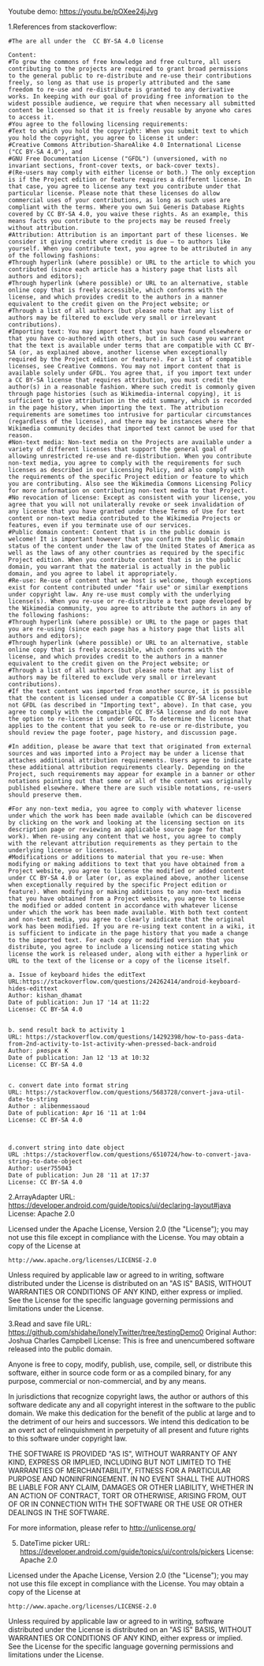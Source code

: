 
Youtube demo: https://youtu.be/pOXee24jJvg

1.References from stackoverflow:

    #The are all under the  CC BY-SA 4.0 license

    Content: 
    #To grow the commons of free knowledge and free culture, all users contributing to the projects are required to grant broad permissions to the general public to re-distribute and re-use their contributions freely, so long as that use is properly attributed and the same freedom to re-use and re-distribute is granted to any derivative works. In keeping with our goal of providing free information to the widest possible audience, we require that when necessary all submitted content be licensed so that it is freely reusable by anyone who cares to access it.
    #You agree to the following licensing requirements:
    #Text to which you hold the copyright: When you submit text to which you hold the copyright, you agree to license it under:
    #Creative Commons Attribution-ShareAlike 4.0 International License ("CC BY-SA 4.0"), and
    #GNU Free Documentation License ("GFDL") (unversioned, with no invariant sections, front-cover texts, or back-cover texts).
    #(Re-users may comply with either license or both.) The only exception is if the Project edition or feature requires a different license. In that case, you agree to license any text you contribute under that particular license. Please note that these licenses do allow commercial uses of your contributions, as long as such uses are compliant with the terms. Where you own Sui Generis Database Rights covered by CC BY-SA 4.0, you waive these rights. As an example, this means facts you contribute to the projects may be reused freely without attribution.
    #Attribution: Attribution is an important part of these licenses. We consider it giving credit where credit is due – to authors like yourself. When you contribute text, you agree to be attributed in any of the following fashions:
    #Through hyperlink (where possible) or URL to the article to which you contributed (since each article has a history page that lists all authors and editors);
    #Through hyperlink (where possible) or URL to an alternative, stable online copy that is freely accessible, which conforms with the license, and which provides credit to the authors in a manner equivalent to the credit given on the Project website; or
    #Through a list of all authors (but please note that any list of authors may be filtered to exclude very small or irrelevant contributions).
    #Importing text: You may import text that you have found elsewhere or that you have co-authored with others, but in such case you warrant that the text is available under terms that are compatible with CC BY-SA (or, as explained above, another license when exceptionally required by the Project edition or feature). For a list of compatible licenses, see Creative Commons. You may not import content that is available solely under GFDL. You agree that, if you import text under a CC BY-SA license that requires attribution, you must credit the author(s) in a reasonable fashion. Where such credit is commonly given through page histories (such as Wikimedia-internal copying), it is sufficient to give attribution in the edit summary, which is recorded in the page history, when importing the text. The attribution requirements are sometimes too intrusive for particular circumstances (regardless of the license), and there may be instances where the Wikimedia community decides that imported text cannot be used for that reason.
    #Non-text media: Non-text media on the Projects are available under a variety of different licenses that support the general goal of allowing unrestricted re-use and re-distribution. When you contribute non-text media, you agree to comply with the requirements for such licenses as described in our Licensing Policy, and also comply with the requirements of the specific Project edition or feature to which you are contributing. Also see the Wikimedia Commons Licensing Policy for more information on contributing non-text media to that Project.
    #No revocation of license: Except as consistent with your license, you agree that you will not unilaterally revoke or seek invalidation of any license that you have granted under these Terms of Use for text content or non-text media contributed to the Wikimedia Projects or features, even if you terminate use of our services.
    #Public domain content: Content that is in the public domain is welcome! It is important however that you confirm the public domain status of the content under the law of the United States of America as well as the laws of any other countries as required by the specific Project edition. When you contribute content that is in the public domain, you warrant that the material is actually in the public domain, and you agree to label it appropriately.
    #Re-use: Re-use of content that we host is welcome, though exceptions exist for content contributed under "fair use" or similar exemptions under copyright law. Any re-use must comply with the underlying license(s). When you re-use or re-distribute a text page developed by the Wikimedia community, you agree to attribute the authors in any of the following fashions:
    #Through hyperlink (where possible) or URL to the page or pages that you are re-using (since each page has a history page that lists all authors and editors);
    #Through hyperlink (where possible) or URL to an alternative, stable online copy that is freely accessible, which conforms with the license, and which provides credit to the authors in a manner equivalent to the credit given on the Project website; or
    #Through a list of all authors (but please note that any list of authors may be filtered to exclude very small or irrelevant contributions).
    #If the text content was imported from another source, it is possible that the content is licensed under a compatible CC BY-SA license but not GFDL (as described in "Importing text", above). In that case, you agree to comply with the compatible CC BY-SA license and do not have the option to re-license it under GFDL. To determine the license that applies to the content that you seek to re-use or re-distribute, you should review the page footer, page history, and discussion page.

    #In addition, please be aware that text that originated from external sources and was imported into a Project may be under a license that attaches additional attribution requirements. Users agree to indicate these additional attribution requirements clearly. Depending on the Project, such requirements may appear for example in a banner or other notations pointing out that some or all of the content was originally published elsewhere. Where there are such visible notations, re-users should preserve them.

    #For any non-text media, you agree to comply with whatever license under which the work has been made available (which can be discovered by clicking on the work and looking at the licensing section on its description page or reviewing an applicable source page for that work). When re-using any content that we host, you agree to comply with the relevant attribution requirements as they pertain to the underlying license or licenses.
    #Modifications or additions to material that you re-use: When modifying or making additions to text that you have obtained from a Project website, you agree to license the modified or added content under CC BY-SA 4.0 or later (or, as explained above, another license when exceptionally required by the specific Project edition or feature). When modifying or making additions to any non-text media that you have obtained from a Project website, you agree to license the modified or added content in accordance with whatever license under which the work has been made available. With both text content and non-text media, you agree to clearly indicate that the original work has been modified. If you are re-using text content in a wiki, it is sufficient to indicate in the page history that you made a change to the imported text. For each copy or modified version that you distribute, you agree to include a licensing notice stating which license the work is released under, along with either a hyperlink or URL to the text of the license or a copy of the license itself.
    
    a. Issue of keyboard hides the editText
    URL:https://stackoverflow.com/questions/24262414/android-keyboard-hides-edittext
    Author: kishan_dhamat
    Date of publication: Jun 17 '14 at 11:22
    License: CC BY-SA 4.0


    b. send result back to activity 1
    URL: https://stackoverflow.com/questions/14292398/how-to-pass-data-from-2nd-activity-to-1st-activity-when-pressed-back-android
    Author: ρяσѕρєя K
    Date of publication: Jan 12 '13 at 10:32
    License: CC BY-SA 4.0


    c. convert date into format string
    URL: https://stackoverflow.com/questions/5683728/convert-java-util-date-to-string
    Author : alibenmessaoud
    Date of publication: Apr 16 '11 at 1:04
    License: CC BY-SA 4.0



    d.convert string into date object
    URL :https://stackoverflow.com/questions/6510724/how-to-convert-java-string-to-date-object
    Author: user755043
    Date of publication: Jun 28 '11 at 17:37
    License: CC BY-SA 4.0






2.ArrayAdapter
URL: https://developer.android.com/guide/topics/ui/declaring-layout#java
License: Apache 2.0

Licensed under the Apache License, Version 2.0 (the "License");
you may not use this file except in compliance with the License.
You may obtain a copy of the License at

    http://www.apache.org/licenses/LICENSE-2.0

Unless required by applicable law or agreed to in writing, software
distributed under the License is distributed on an "AS IS" BASIS,
WITHOUT WARRANTIES OR CONDITIONS OF ANY KIND, either express or implied.
See the License for the specific language governing permissions and
limitations under the License.


3.Read and save file
URL: https://github.com/shidahe/lonelyTwitter/tree/testingDemo0
Original Author: Joshua Charles Campbell
License: This is free and unencumbered software released into the public domain.

Anyone is free to copy, modify, publish, use, compile, sell, or
distribute this software, either in source code form or as a compiled
binary, for any purpose, commercial or non-commercial, and by any
means.

In jurisdictions that recognize copyright laws, the author or authors
of this software dedicate any and all copyright interest in the
software to the public domain. We make this dedication for the benefit
of the public at large and to the detriment of our heirs and
successors. We intend this dedication to be an overt act of
relinquishment in perpetuity of all present and future rights to this
software under copyright law.

THE SOFTWARE IS PROVIDED "AS IS", WITHOUT WARRANTY OF ANY KIND,
EXPRESS OR IMPLIED, INCLUDING BUT NOT LIMITED TO THE WARRANTIES OF
MERCHANTABILITY, FITNESS FOR A PARTICULAR PURPOSE AND NONINFRINGEMENT.
IN NO EVENT SHALL THE AUTHORS BE LIABLE FOR ANY CLAIM, DAMAGES OR
OTHER LIABILITY, WHETHER IN AN ACTION OF CONTRACT, TORT OR OTHERWISE,
ARISING FROM, OUT OF OR IN CONNECTION WITH THE SOFTWARE OR THE USE OR
OTHER DEALINGS IN THE SOFTWARE.

For more information, please refer to <http://unlicense.org/>


5. DateTime picker
URL: https://developer.android.com/guide/topics/ui/controls/pickers
License: Apache 2.0

Licensed under the Apache License, Version 2.0 (the "License");
you may not use this file except in compliance with the License.
You may obtain a copy of the License at

    http://www.apache.org/licenses/LICENSE-2.0

Unless required by applicable law or agreed to in writing, software
distributed under the License is distributed on an "AS IS" BASIS,
WITHOUT WARRANTIES OR CONDITIONS OF ANY KIND, either express or implied.
See the License for the specific language governing permissions and
limitations under the License.



